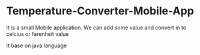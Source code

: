 # Temperature-Converter-Mobile-App
It is a small Mobile application.  We can add some value and convert in to celcius or farenheit value

It base on java language
